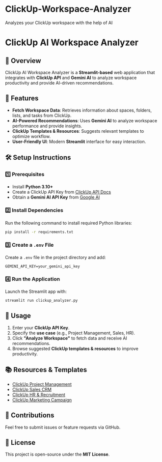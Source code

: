 # ClickUp-Workspace-Analyzer
Analyzes your ClickUp workspace with the help of AI

# ClickUp AI Workspace Analyzer

## 📌 Overview
ClickUp AI Workspace Analyzer is a **Streamlit-based** web application that integrates with **ClickUp API** and **Gemini AI** to analyze workspace productivity and provide AI-driven recommendations.

## 🚀 Features
- **Fetch Workspace Data**: Retrieves information about spaces, folders, lists, and tasks from ClickUp.
- **AI-Powered Recommendations**: Uses **Gemini AI** to analyze workspace performance and provide insights.
- **ClickUp Templates & Resources**: Suggests relevant templates to optimize workflow.
- **User-Friendly UI**: Modern **Streamlit** interface for easy interaction.

## 🛠️ Setup Instructions

### 1️⃣ Prerequisites
- Install **Python 3.10+**
- Create a ClickUp API Key from [ClickUp API Docs](https://clickup.com/api)
- Obtain a **Gemini AI API Key** from [Google AI](https://ai.google.dev)

### 2️⃣ Install Dependencies
Run the following command to install required Python libraries:
```bash
pip install -r requirements.txt
```

### 3️⃣ Create a `.env` File
Create a `.env` file in the project directory and add:
```
GEMINI_API_KEY=your_gemini_api_key
```

### 4️⃣ Run the Application
Launch the Streamlit app with:
```bash
streamlit run clickup_analyzer.py
```

## 🎯 Usage
1. Enter your **ClickUp API Key**.
2. Specify the **use case** (e.g., Project Management, Sales, HR).
3. Click **"Analyze Workspace"** to fetch data and receive AI recommendations.
4. Browse suggested **ClickUp templates & resources** to improve productivity.

## 📚 Resources & Templates
- [ClickUp Project Management](https://clickup.com/templates/project-management)
- [ClickUp Sales CRM](https://clickup.com/templates/sales-crm)
- [ClickUp HR & Recruitment](https://clickup.com/templates/hr-recruitment)
- [ClickUp Marketing Campaign](https://clickup.com/templates/marketing-campaign)

## 🤝 Contributions
Feel free to submit issues or feature requests via GitHub.

## 📜 License
This project is open-source under the **MIT License**.


